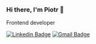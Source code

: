 ### Hi there, I'm Piotr 👋
Frontend developer

[![Linkedin Badge](https://img.shields.io/badge/-LinkedIn-blue?style=flat-square&logo=Linkedin&logoColor=white&link=https://www.linkedin.com/in/piotr-czajkowski-reda/)](https://www.linkedin.com/in/piotr-czajkowski-reda/)
[![Gmail Badge](https://img.shields.io/badge/-Gmail-c14438?style=flat-square&logo=Gmail&logoColor=white&link=mailto:sixtyto@gmail.com)](mailto:sixtyto@gmail.com)
<br>
